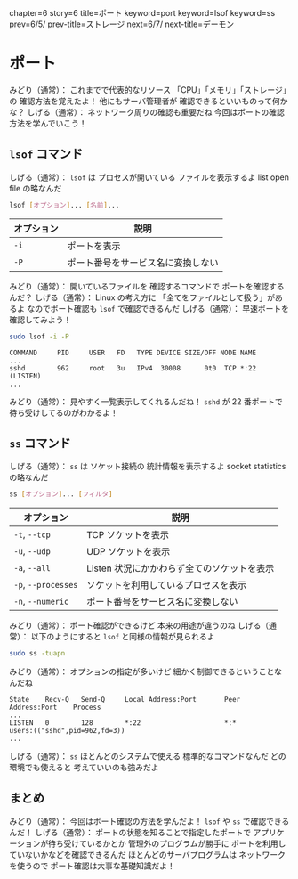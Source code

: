 chapter=6
story=6
title=ポート
keyword=port
keyword=lsof
keyword=ss
prev=6/5/
prev-title=ストレージ
next=6/7/
next-title=デーモン

# ポート

みどり（通常）：
  これまでで代表的なリソース
  「CPU」「メモリ」「ストレージ」の
  確認方法を覚えたよ！
  他にもサーバ管理者が
  確認できるといいものって何かな？
しげる（通常）：
  ネットワーク周りの確認も重要だね
  今回はポートの確認方法を学んでいこう！

## `lsof` コマンド

しげる（通常）：
  `lsof` は
  プロセスが開いている
  ファイルを表示するよ
  list open file の略なんだ

```bash
lsof [オプション]... [名前]...
```

オプション | 説明
---------- | ----
`-i`       | ポートを表示
`-P`       | ポート番号をサービス名に変換しない

みどり（通常）：
  開いているファイルを
  確認するコマンドで
  ポートを確認するんだ？
しげる（通常）：
  Linux の考え方に
  「全てをファイルとして扱う」があるよ
  なのでポート確認も
  `lsof` で確認できるんだ
しげる（通常）：
  早速ポートを
  確認してみよう！

```bash
sudo lsof -i -P
```

```console
COMMAND     PID     USER   FD   TYPE DEVICE SIZE/OFF NODE NAME
...
sshd        962     root   3u   IPv4  30008      0t0  TCP *:22 (LISTEN)
...
```

みどり（通常）：
  見やすく一覧表示してくれるんだね！
  `sshd` が 22 番ポートで
  待ち受けしてるのがわかるよ！


## `ss` コマンド

しげる（通常）：
  `ss` は
  ソケット接続の
  統計情報を表示するよ
  socket statistics の略なんだ

```bash
ss [オプション]... [フィルタ]
```

オプション          | 説明
------------------- | ----
`-t`, `--tcp`       | TCP ソケットを表示
`-u`, `--udp`       | UDP ソケットを表示
`-a`, `--all`       | Listen 状況にかかわらず全てのソケットを表示
`-p`, `--processes` | ソケットを利用しているプロセスを表示
`-n`, `--numeric`   | ポート番号をサービス名に変換しない

みどり（通常）：
  ポート確認ができるけど
  本来の用途が違うのね
しげる（通常）：
  以下のようにすると
  `lsof` と同様の情報が見られるよ

```bash
sudo ss -tuapn
```

みどり（通常）：
  オプションの指定が多いけど
  細かく制御できるということなんだね

```console
State    Recv-Q   Send-Q     Local Address:Port       Peer Address:Port    Process
...
LISTEN   0        128        *:22                     *:*                  users:(("sshd",pid=962,fd=3))
...
```

しげる（通常）：
  `ss` ほとんどのシステムで使える
  標準的なコマンドなんだ
  どの環境でも使えると
  考えていいのも強みだよ

## まとめ

みどり（通常）：
  今回はポート確認の方法を学んだよ！
  `lsof` や `ss` で確認できるんだ！
しげる（通常）：
  ポートの状態を知ることで指定したポートで
  アプリケーションが待ち受けているかとか
  管理外のプログラムが勝手に
  ポートを利用していないかなどを確認できるんだ
  ほとんどのサーバプログラムは
  ネットワークを使うので
  ポート確認は大事な基礎知識だよ！

